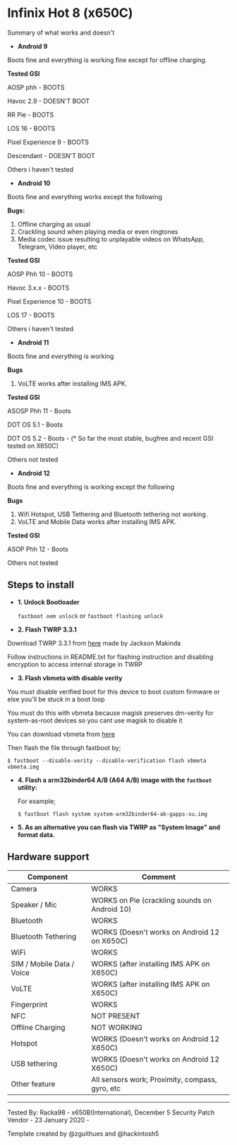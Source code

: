 # Infinix Hot 8 (x650C)

Summary of what works and doesn't

* **Android 9**

Boots fine and everything is working fine except for offline charging.

   **Tested GSI**

   AOSP phh - BOOTS

   Havoc 2.9 - DOESN'T BOOT

   RR Pie - BOOTS

   LOS 16 - BOOTS

   Pixel Experience 9 - BOOTS

   Descendant - DOESN'T BOOT

   Others i haven't tested

* **Android 10**

Boots fine and everything works except the following

   **Bugs:**

   1. Offline charging as usual
   2. Crackling sound when playing media or even ringtones
   3. Media codec issue resulting to unplayable videos on WhatsApp, Telegram, Video player, etc

   **Tested GSI** 

   AOSP Phh 10 - BOOTS

   Havoc 3.x.x - BOOTS

   Pixel Experience 10 - BOOTS

   LOS 17 - BOOTS

   Others i haven't tested


* **Android 11**

Boots fine and everything is working

   **Bugs**
   1. VoLTE works after installing IMS APK.

   **Tested GSI**

   ASOSP Phh 11 - Boots

   DOT OS 5.1 - Boots

   DOT OS 5.2 - Boots - (* So far the most stable, bugfree and recent GSI tested on X650C)

   Others not tested

* **Android 12**

Boots fine and everything is working except the following

   **Bugs**
   1. Wifi Hotspot, USB Tethering and Bluetooth tethering not working.
   2. VoLTE and Mobile Data works after installing IMS APK.

   **Tested GSI**

   ASOP Phh 12 - Boots

   Others not tested
 

## **Steps to install**

* **1. Unlock Bootloader**

  `fastboot oem unlock` or `fastboot flashing unlock`

* **2. Flash TWRP 3.3.1**

 Download TWRP 3.3.1 from [here](https://androidfilehost.com/?fid=4349826312261627248) made by Jackson Makinda

 Follow instructions in README.txt for flashing instruction and disabling encryption to access internal storage in TWRP

* **3. Flash vbmeta with disable verity**

 You must disable verified boot for this device to boot custom firmware or else you'll be stuck in a boot loop

 You must do this with vbmeta because magisk preserves dm-verity for system-as-root devices so you cant use magisk to disable it

 You can download vbmeta from [here](http://www.mediafire.com/file/bphav495l85wr0q/vbmeta.img/file)

 Then flash the file through fastboot by;

 ``
 $ fastboot --disable-verity --disable-verification flash vbmeta vbmeta.img
 ``

* **4. Flash a arm32binder64 A/B (A64 A/B) image with the `fastboot` utility:**

   For example;

    ```
    $ fastboot flash system system-arm32binder64-ab-gapps-su.img
    ```

* **5. As an alternative you can flash via TWRP as "System Image" and format data.**

## Hardware support

| Component                 |      Comment                                              |
|---------------------------|-----------------------------------------------------------|
| Camera                    | WORKS                                                     |
| Speaker / Mic             | WORKS on Pie (crackling sounds on Android 10)             |
| Bluetooth                 | WORKS                                                     |
| Bluetooth Tethering       | WORKS (Doesn't works on Android 12 on X650C)              |
| WiFi                      | WORKS                                                     |
| SIM / Mobile Data / Voice | WORKS (after installing IMS APK on X650C)                 |
| VoLTE                     | WORKS (after installing IMS APK  on X650C)                |
| Fingerprint               | WORKS                                                     |
| NFC                       | NOT PRESENT                                               |
| Offline Charging          | NOT WORKING                                               |
| Hotspot                   | WORKS (Doesn't works on Android 12 X650C)                 |
| USB tethering            | WORKS (Doesn't works on Android 12 X650C)                  |
| Other feature             | All sensors work; Proximity, compass, gyro, etc           |
---

Tested By: Racka98 - x650B(International), December 5 Security Patch Vendor - 23 January 2020 - 

Template created by @zguithues and @hackintosh5
